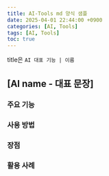 ```yaml
---
title: AI-Tools md 양식 샘플
date: 2025-04-01 22:44:00 +0900
categories: [AI, Tools]
tags: [AI, Tools]
toc: true
---
```


title은 `AI 대표 기능 | 이름`

## **[AI name - 대표 문장]**

### **주요 기능**

### **사용 방법**

### **장점**

### **활용 사례**